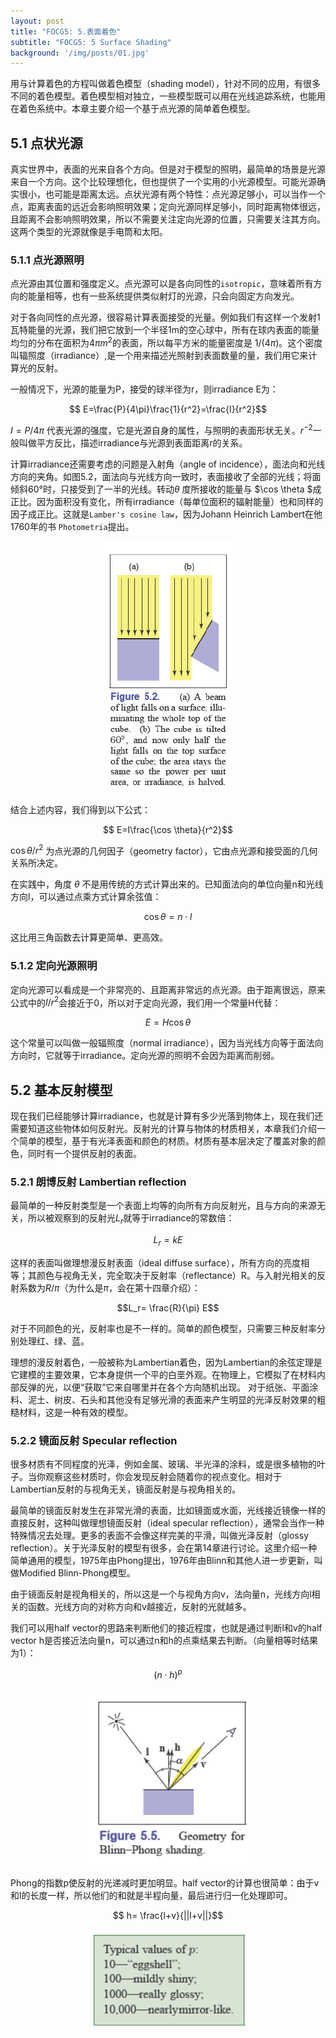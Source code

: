```yaml
---
layout: post
title: "FOCG5: 5.表面着色"
subtitle: "FOCG5: 5 Surface Shading"
background: '/img/posts/01.jpg'
---
```


用与计算着色的方程叫做着色模型（shading model），针对不同的应用，有很多不同的着色模型。着色模型相对独立，一些模型既可以用在光线追踪系统，也能用在着色系统中。本章主要介绍一个基于点光源的简单着色模型。


## 5.1 点状光源

真实世界中，表面的光来自各个方向。但是对于模型的照明，最简单的场景是光源来自一个方向。这个比较理想化，但也提供了一个实用的小光源模型。可能光源确实很小，也可能是距离太远。点状光源有两个特性：点光源足够小，可以当作一个点，距离表面的远近会影响照明效果；定向光源同样足够小，同时距离物体很远，且距离不会影响照明效果，所以不需要关注定向光源的位置，只需要关注其方向。这两个类型的光源就像是手电筒和太阳。

### 5.1.1 点光源照明

点光源由其位置和强度定义。点光源可以是各向同性的`isotropic`，意味着所有方向的能量相等，也有一些系统提供类似射灯的光源，只会向固定方向发光。

对于各向同性的点光源，很容易计算表面接受的光量。例如我们有这样一个发射1瓦特能量的光源，我们把它放到一个半径1m的空心球中，所有在球内表面的能量均匀的分布在面积为$4\pi m^2$的表面，所以每平方米的能量密度是 $1/(4\pi)$。这个密度叫辐照度（irradiance）,是一个用来描述光照射到表面数量的量，我们用它来计算光的反射。

一般情况下，光源的能量为P，接受的球半径为r，则irradiance E为：

$$ E=\frac{P}{4\pi}\frac{1}{r^2}=\frac{I}{r^2}$$

$I=P/ 4\pi$ 代表光源的强度，它是光源自身的属性，与照明的表面形状无关。$r^{-2}$一般叫做平方反比，描述irradiance与光源到表面距离r的关系。

计算irradiance还需要考虑的问题是入射角（angle of incidence），面法向和光线方向的夹角。如图5.2，面法向与光线方向一致时，表面接收了全部的光线；将面倾斜60°时，只接受到了一半的光线。转动$\theta$ 度所接收的能量与 $\cos \theta $成正比。因为面积没有变化，所有irradiance（每单位面积的辐射能量）也和同样的因子成正比。这就是`Lamber's cosine law`，因为Johann Heinrich Lambert在他1760年的书 `Photometria`提出。

<div style="text-align: center">
<img src="/img/posts/5 Surface Shading/1.png"/>
</div>

结合上述内容，我们得到以下公式：

$$ E=I\frac{\cos \theta}{r^2}$$

$\cos \theta/r^2$ 为点光源的几何因子（geometry factor），它由点光源和接受面的几何关系所决定。

在实践中，角度 $\theta$ 不是用传统的方式计算出来的。已知面法向的单位向量n和光线方向l，可以通过点乘方式计算余弦值：

$$\cos \theta =n \cdot l$$

这比用三角函数去计算更简单、更高效。

### 5.1.2 定向光源照明

定向光源可以看成是一个非常亮的、且距离非常远的点光源。由于距离很远，原来公式中的$I/r^2$会接近于0，所以对于定向光源，我们用一个常量H代替：

$$E=H \cos \theta$$

这个常量可以叫做一般辐照度（normal irradiance），因为当光线方向等于面法向方向时，它就等于irradiance。定向光源的照明不会因为距离而削弱。

## 5.2 基本反射模型

现在我们已经能够计算irradiance，也就是计算有多少光落到物体上，现在我们还需要知道这些物体如何反射光。反射光的计算与物体的材质相关，本章我们介绍一个简单的模型，基于有光泽表面和颜色的材质。材质有基本层决定了覆盖对象的颜色，同时有一个提供反射的表面。

### 5.2.1 朗博反射 Lambertian reflection

最简单的一种反射类型是一个表面上均等的向所有方向反射光，且与方向的来源无关，所以被观察到的反射光$L_r$就等于irradiance的常数倍：

$$L_r=kE$$

这样的表面叫做理想漫反射表面（ideal diffuse surface），所有方向的亮度相等；其颜色与视角无关，完全取决于反射率（reflectance）R。与入射光相关的反射系数为$R/\pi$（为什么是$\pi$，会在第十四章介绍）：

$$L_r= \frac{R}{\pi} E$$

对于不同颜色的光，反射率也是不一样的。简单的颜色模型，只需要三种反射率分别处理红、绿、蓝。

理想的漫反射着色，一般被称为Lambertian着色，因为Lambertian的余弦定理是它建模的主要效果，它本身提供一个平的白垩外观。在物理上，它模拟了在材料内部反弹的光，以便“获取”它来自哪里并在各个方向随机出现。 对于纸张、平面涂料、泥土、树皮、石头和其他没有足够光滑的表面来产生明显的光泽反射效果的粗糙材料，这是一种有效的模型。

### 5.2.2 镜面反射 Specular reflection

很多材质有不同程度的光泽，例如金属、玻璃、半光泽的涂料，或是很多植物的叶子。当你观察这些材质时，你会发现反射会随着你的视点变化。相对于Lambertian反射的与视角无关，镜面反射是与视角相关的。

最简单的镜面反射发生在非常光滑的表面，比如镜面或水面，光线接近镜像一样的直接反射，这种叫做理想镜面反射（ideal specular reflection），通常会当作一种特殊情况去处理。更多的表面不会像这样完美的平滑，叫做光泽反射（glossy reflection）。关于光泽反射的模型有很多，会在第14章进行讨论。这里介绍一种简单通用的模型，1975年由Phong提出，1976年由Blinn和其他人进一步更新，叫做Modified Blinn-Phong模型。

由于镜面反射是视角相关的，所以这是一个与视角方向v，法向量n，光线方向l相关的函数。光线方向的对称方向和v越接近，反射的光就越多。

我们可以用half vector的思路来判断他们的接近程度，也就是通过判断l和v的half vector h是否接近法向量n，可以通过n和h的点乘结果去判断。（向量相等时结果为1）：

$$(n\cdot h)^p$$

<div style="text-align: center">
<img src="/img/posts/5 Surface Shading/2.png"/>
</div>

Phong的指数p使反射的光递减时更加明显。half vector的计算也很简单：由于v和l的长度一样，所以他们的和就是半程向量，最后进行归一化处理即可。

$$ h= \frac{l+v}{||l+v||}$$

<div style="text-align: center">
<img src="/img/posts/5 Surface Shading/3.png"/>
</div>


